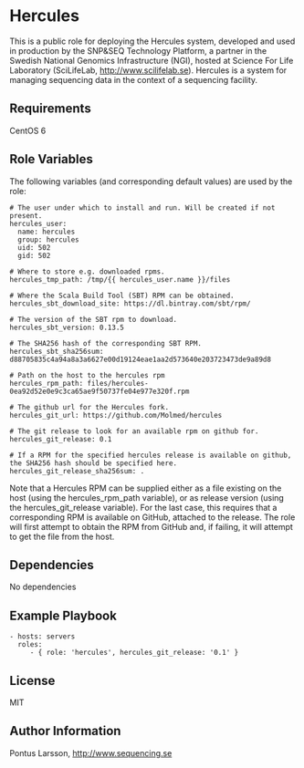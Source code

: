 Hercules
========

This is a public role for deploying the Hercules system, developed and used in production by the SNP&SEQ Technology Platform, a partner in the Swedish National Genomics Infrastructure (NGI), hosted at Science For Life Laboratory (SciLifeLab, http://www.scilifelab.se). Hercules is a system for managing sequencing data in the context of a sequencing facility.

Requirements
------------

CentOS 6

Role Variables
--------------

The following variables (and corresponding default values) are used by the role:


    # The user under which to install and run. Will be created if not present.
    hercules_user:
      name: hercules
      group: hercules 
      uid: 502
      gid: 502
      
    # Where to store e.g. downloaded rpms.
    hercules_tmp_path: /tmp/{{ hercules_user.name }}/files
    
    # Where the Scala Build Tool (SBT) RPM can be obtained.
    hercules_sbt_download_site: https://dl.bintray.com/sbt/rpm/
    
    # The version of the SBT rpm to download.
    hercules_sbt_version: 0.13.5
    
    # The SHA256 hash of the corresponding SBT RPM.
    hercules_sbt_sha256sum: d88705835c4a94a8a3a6627e00d19124eae1aa2d573640e203723473de9a89d8
    
    # Path on the host to the hercules rpm
    hercules_rpm_path: files/hercules-0ea92d52e0e9c3ca65ae9f50737fe04e977e320f.rpm
    
    # The github url for the Hercules fork.
    hercules_git_url: https://github.com/Molmed/hercules
    
    # The git release to look for an available rpm on github for. 
    hercules_git_release: 0.1
    
    # If a RPM for the specified hercules release is available on github, the SHA256 hash should be specified here.
    hercules_git_release_sha256sum: .

Note that a Hercules RPM can be supplied either as a file existing on the host (using the hercules_rpm_path variable), or as release version (using the hercules_git_release variable). For the last case, this requires that a corresponding RPM is available on GitHub, attached to the release. The role will first attempt to obtain the RPM from GitHub and, if failing, it will attempt to get the file from the host.

Dependencies
------------

No dependencies

Example Playbook
----------------

    - hosts: servers
      roles:
         - { role: 'hercules', hercules_git_release: '0.1' }

License
-------

MIT

Author Information
------------------

Pontus Larsson, http://www.sequencing.se

